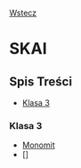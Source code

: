 [Wstecz](../README.md)

# SKAI

## Spis Treści

-   [Klasa 3](#klasa-3)

### Klasa 3

-   [Monomit](klasa3/monomit.md)
-   []
